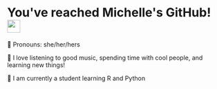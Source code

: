 # You've reached Michelle's GitHub! <img src="https://raw.githubusercontent.com/MartinHeinz/MartinHeinz/master/wave.gif" width="30px">
💜 Pronouns: she/her/hers

💫 I love listening to good music,
   spending time with cool people,
   and learning new things!

🌱 I am currently a student learning R and Python


<!--
**mnpark/mnpark** is a ✨ _special_ ✨ repository because its `README.md` (this file) appears on your GitHub profile.

Here are some ideas to get you started:

- 🔭 I’m currently working on ...
- 🌱 I’m currently learning ...
- 👯 I’m looking to collaborate on ...
- 🤔 I’m looking for help with ...
- 💬 Ask me about ...
- 📫 How to reach me: ...
- 😄 Pronouns: ...
- ⚡ Fun fact: ...
-->
